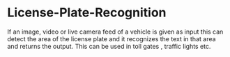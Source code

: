 # License-Plate-Recognition

If an image, video or live camera feed of a vehicle is given as input this can detect the area of the license plate and it recognizes  the text in that area and returns the output. This can be used in toll gates , traffic lights etc.
